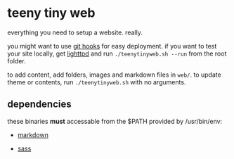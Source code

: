 teeny tiny web
==============

everything you need to setup a website. really.

you might want to use [git hooks][1] for easy deployment.
if you want to test your site locally, get [lighttpd][2] and
run `./teenytinyweb.sh --run` from the root folder.

to add content, add folders, images and markdown files in `web/`.
to update theme or contents, run `./teenytinyweb.sh` with no arguments.

## dependencies

these binaries __must__ accessable from the $PATH provided by /usr/bin/env:

- [markdown][3]
- [sass][4]

  [1]: http://ryanflorence.com/deploying-websites-with-a-tiny-git-hook/
  [2]: http://www.lighttpd.net/
  [3]: http://daringfireball.net/projects/markdown/
  [4]: http://sass-lang.com/
